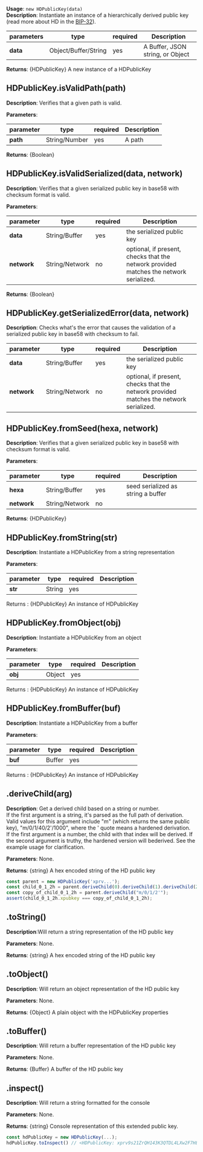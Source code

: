 **Usage**: `new HDPublicKey(data)`  
**Description**: Instantiate an instance of a hierarchically derived public key (read more about HD in the [BIP-32](https://github.com/bitcoin/bips/blob/master/bip-0032.mediawiki)).

| parameters                                | type                   | required           | Description                                                                                                                                                                    |  
|-------------------------------------------|------------------------|--------------------| ------------------------------------------------------------------------------------------------------------------------------------------------------------------------------ |
| **data**                                  | Object/Buffer/String   | yes                | A Buffer, JSON string, or Object                            |

**Returns**: {HDPublicKey} A new instance of a HDPublicKey

## HDPublicKey.isValidPath(path)

**Description**: Verifies that a given path is valid.

**Parameters**:

| parameter                                 | type            | required           | Description                                                                                                                                                                    |  
|-------------------------------------------|-----------------|--------------------| ------------------------------------------------------------------------------------------------------------------------------------------------------------------------------ |
| **path**                                  | String/Number   | yes                | A path                                                                                                                             |

**Returns**: {Boolean}

## HDPublicKey.isValidSerialized(data, network)

**Description**: Verifies that a given serialized public key in base58 with checksum format is valid.

**Parameters**: 

| parameter                                 | type            | required           | Description                                                                                                                                                                    |  
|-------------------------------------------|-----------------|--------------------| ------------------------------------------------------------------------------------------------------------------------------------------------------------------------------ |
| **data**                                  | String/Buffer   | yes                | the serialized public key                                                                                                                             |
| **network**                               | String/Network  | no                 | optional, if present, checks that the network provided matches the network serialized.                                                                                                                             |

**Returns**: {Boolean}

## HDPublicKey.getSerializedError(data, network)
**Description**: Checks what's the error that causes the validation of a serialized public key in base58 with checksum to fail.

| parameter                                 | type            | required           | Description                                                                                                                                                                    |  
|-------------------------------------------|-----------------|--------------------| ------------------------------------------------------------------------------------------------------------------------------------------------------------------------------ |
| **data**                                  | String/Buffer   | yes                | the serialized public key                                                                                                                             |
| **network**                               | String/Network  | no                 | optional, if present, checks that the network provided matches the network serialized.                                                                                                                             |


## HDPublicKey.fromSeed(hexa, network)

**Description**: Verifies that a given serialized public key in base58 with checksum format is valid.

**Parameters**:

| parameter                                 | type            | required           | Description                                                                                                                                                                    |  
|-------------------------------------------|-----------------|--------------------| ------------------------------------------------------------------------------------------------------------------------------------------------------------------------------ |
| **hexa**                                  | String/Buffer   | yes                | seed serialized as string a buffer                                                                                                                             |
| **network**                               | String/Network  | no                 |                                                                                                                        |

**Returns**: {HDPublicKey}


## HDPublicKey.fromString(str)
**Description**: Instantiate a HDPublicKey from a string representation

**Parameters**:

| parameter                                | type            | required           | Description                                                                                                                                                                    |  
|------------------------------------------|-----------------|--------------------| ------------------------------------------------------------------------------------------------------------------------------------------------------------------------------ |
| **str**                                  | String          | yes                |                                                                                                             |

Returns : {HDPublicKey} An instance of HDPublicKey

## HDPublicKey.fromObject(obj)
**Description**: Instantiate a HDPublicKey from an object

**Parameters**:

| parameter                                | type            | required           | Description                                                                                                                                                                    |  
|------------------------------------------|-----------------|--------------------| ------------------------------------------------------------------------------------------------------------------------------------------------------------------------------ |
| **obj**                                  | Object          | yes                |                                                                                                             |

Returns : {HDPublicKey} An instance of HDPublicKey

## HDPublicKey.fromBuffer(buf)
**Description**: Instantiate a HDPublicKey from a buffer

**Parameters**:

| parameter                                | type            | required           | Description                                                                                                                                                                    |  
|------------------------------------------|-----------------|--------------------| ------------------------------------------------------------------------------------------------------------------------------------------------------------------------------ |
| **buf**                                  | Buffer          | yes                |                                                                                                             |

Returns : {HDPublicKey} An instance of HDPublicKey

## .deriveChild(arg)
**Description**: Get a derived child based on a string or number.   
If the first argument is a string, it's parsed as the full path of derivation. Valid values for this argument include "m" (which returns the same public key), "m/0/1/40/2'/1000", where the ' quote means a hardened derivation.  
If the first argument is a number, the child with that index will be derived. If the second argument is truthy, the hardened version will bederived. See the example usage for clarification.
     
**Parameters**: None.  

**Returns**: {string} A hex encoded string of the HD public key

```js 
const parent = new HDPublicKey('xprv...');
const child_0_1_2h = parent.deriveChild(0).deriveChild(1).deriveChild(2, true);
const copy_of_child_0_1_2h = parent.deriveChild("m/0/1/2'");
assert(child_0_1_2h.xpubkey === copy_of_child_0_1_2h);
```

## .toString()
**Description**:Will return a string representation of the HD public key

**Parameters**: None.  

**Returns**: {string} A hex encoded string of the HD public key

## .toObject()
**Description**: Will return an object representation of the HD public key

**Parameters**: None.  

**Returns**: {Object} A plain object with the HDPublicKey properties

## .toBuffer()
**Description**: Will return a buffer representation of the HD public key

**Parameters**: None.  

**Returns**: {Buffer} A buffer of the HD public key

## .inspect()
**Description**: Will return a string formatted for the console

**Parameters**: None.  

**Returns**: {string} Console representation of this extended public key.

```js
const hdPublicKey = new HDPublicKey(...);
hdPublicKey.toInspect() // <HDPublicKey: xprv9s21ZrQH143K3QTDL4LXw2F7HEK3wJUD2nW2nRk4stbPy6cq3jPPqjiChkVvvNKmPGJxWUtg6LnF5kejMRNNU3TGtRBeJgk33yuGBxrMPHi>
```


